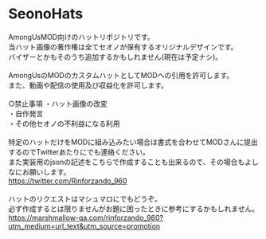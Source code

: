 # SeonoHats
AmongUsMOD向けのハットリポジトリです。<br>
当ハット画像の著作権は全てセオノが保有するオリジナルデザインです。<br>
バイザーとかもそのうち追加するかもしれません(現在は予定ナシ)。<br>
<br>
AmongUsのMODのカスタムハットとしてMODへの引用を許可します。<br>
また、動画や配信の使用及び収益化を許可します。<br><br>
○禁止事項
・ハット画像の改変<br>
・自作発言<br>
・その他セオノの不利益になる利用<br>
<br>
特定のハットだけをMODに組み込みたい場合は書式を合わせてMODさんに提出するのでTwitterあたりにでも連絡ください。<br>
また実装用のjsonの記述をこちらで作成することも出来るので、その場合もよしなにお願いします。<br>
https://twitter.com/Rinforzando_960<br>
<br>
ハットのリクエストはマシュマロにでもどうぞ。<br>
必ず作成するとは限りませんがお題に困ったときに参考にするかもしれません。<br>
https://marshmallow-qa.com/rinforzando_960?utm_medium=url_text&utm_source=promotion
